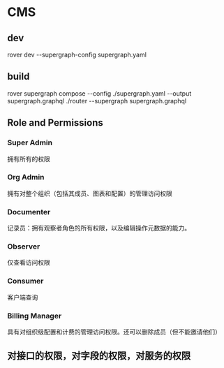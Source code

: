 # CMS

## dev

rover dev --supergraph-config supergraph.yaml

## build

rover supergraph compose --config ./supergraph.yaml --output supergraph.graphql
./router --supergraph supergraph.graphql

## Role and Permissions

### Super Admin

拥有所有的权限

### Org Admin

拥有对整个组织（包括其成员、图表和配置）的管理访问权限

### Documenter

记录员：拥有观察者角色的所有权限，以及编辑操作元数据的能力。

### Observer

仅查看访问权限

### Consumer

客户端查询

### Billing Manager

具有对组织级配置和计费的管理访问权限。还可以删除成员（但不能邀请他们）

## 对接口的权限，对字段的权限，对服务的权限